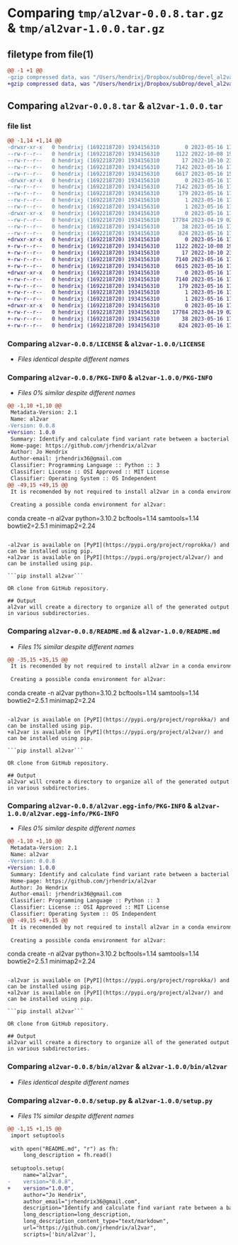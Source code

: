 # Comparing `tmp/al2var-0.0.8.tar.gz` & `tmp/al2var-1.0.0.tar.gz`

## filetype from file(1)

```diff
@@ -1 +1 @@
-gzip compressed data, was "/Users/hendrixj/Dropbox/subDrop/devel_al2var/forPypi/dist/.tmp-3p68z0mz/al2var-0.0.8.tar", last modified: Tue May 16 17:35:48 2023, max compression
+gzip compressed data, was "/Users/hendrixj/Dropbox/subDrop/devel_al2var/forPypi/dist/.tmp-dz8ub2y1/al2var-1.0.0.tar", last modified: Tue May 16 17:37:13 2023, max compression
```

## Comparing `al2var-0.0.8.tar` & `al2var-1.0.0.tar`

### file list

```diff
@@ -1,14 +1,14 @@
-drwxr-xr-x   0 hendrixj (1692218720) 1934156310        0 2023-05-16 17:35:48.033613 al2var-0.0.8/
--rw-r--r--   0 hendrixj (1692218720) 1934156310     1122 2022-10-08 19:49:45.000000 al2var-0.0.8/LICENSE
--rw-r--r--   0 hendrixj (1692218720) 1934156310       17 2022-10-10 23:15:11.000000 al2var-0.0.8/MANIFEST.in
--rw-r--r--   0 hendrixj (1692218720) 1934156310     7142 2023-05-16 17:35:48.033719 al2var-0.0.8/PKG-INFO
--rw-r--r--   0 hendrixj (1692218720) 1934156310     6617 2023-05-16 15:02:20.000000 al2var-0.0.8/README.md
-drwxr-xr-x   0 hendrixj (1692218720) 1934156310        0 2023-05-16 17:35:48.033046 al2var-0.0.8/al2var.egg-info/
--rw-r--r--   0 hendrixj (1692218720) 1934156310     7142 2023-05-16 17:35:48.000000 al2var-0.0.8/al2var.egg-info/PKG-INFO
--rw-r--r--   0 hendrixj (1692218720) 1934156310      179 2023-05-16 17:35:48.000000 al2var-0.0.8/al2var.egg-info/SOURCES.txt
--rw-r--r--   0 hendrixj (1692218720) 1934156310        1 2023-05-16 17:35:48.000000 al2var-0.0.8/al2var.egg-info/dependency_links.txt
--rw-r--r--   0 hendrixj (1692218720) 1934156310        1 2023-05-16 17:35:48.000000 al2var-0.0.8/al2var.egg-info/top_level.txt
-drwxr-xr-x   0 hendrixj (1692218720) 1934156310        0 2023-05-16 17:35:48.033340 al2var-0.0.8/bin/
--rw-r--r--   0 hendrixj (1692218720) 1934156310    17784 2023-04-19 02:27:23.000000 al2var-0.0.8/bin/al2var
--rw-r--r--   0 hendrixj (1692218720) 1934156310       38 2023-05-16 17:35:48.034136 al2var-0.0.8/setup.cfg
--rw-r--r--   0 hendrixj (1692218720) 1934156310      824 2023-05-16 17:35:23.000000 al2var-0.0.8/setup.py
+drwxr-xr-x   0 hendrixj (1692218720) 1934156310        0 2023-05-16 17:37:13.676036 al2var-1.0.0/
+-rw-r--r--   0 hendrixj (1692218720) 1934156310     1122 2022-10-08 19:49:45.000000 al2var-1.0.0/LICENSE
+-rw-r--r--   0 hendrixj (1692218720) 1934156310       17 2022-10-10 23:15:11.000000 al2var-1.0.0/MANIFEST.in
+-rw-r--r--   0 hendrixj (1692218720) 1934156310     7140 2023-05-16 17:37:13.676136 al2var-1.0.0/PKG-INFO
+-rw-r--r--   0 hendrixj (1692218720) 1934156310     6615 2023-05-16 17:36:40.000000 al2var-1.0.0/README.md
+drwxr-xr-x   0 hendrixj (1692218720) 1934156310        0 2023-05-16 17:37:13.675480 al2var-1.0.0/al2var.egg-info/
+-rw-r--r--   0 hendrixj (1692218720) 1934156310     7140 2023-05-16 17:37:13.000000 al2var-1.0.0/al2var.egg-info/PKG-INFO
+-rw-r--r--   0 hendrixj (1692218720) 1934156310      179 2023-05-16 17:37:13.000000 al2var-1.0.0/al2var.egg-info/SOURCES.txt
+-rw-r--r--   0 hendrixj (1692218720) 1934156310        1 2023-05-16 17:37:13.000000 al2var-1.0.0/al2var.egg-info/dependency_links.txt
+-rw-r--r--   0 hendrixj (1692218720) 1934156310        1 2023-05-16 17:37:13.000000 al2var-1.0.0/al2var.egg-info/top_level.txt
+drwxr-xr-x   0 hendrixj (1692218720) 1934156310        0 2023-05-16 17:37:13.675755 al2var-1.0.0/bin/
+-rw-r--r--   0 hendrixj (1692218720) 1934156310    17784 2023-04-19 02:27:23.000000 al2var-1.0.0/bin/al2var
+-rw-r--r--   0 hendrixj (1692218720) 1934156310       38 2023-05-16 17:37:13.676603 al2var-1.0.0/setup.cfg
+-rw-r--r--   0 hendrixj (1692218720) 1934156310      824 2023-05-16 17:37:00.000000 al2var-1.0.0/setup.py
```

### Comparing `al2var-0.0.8/LICENSE` & `al2var-1.0.0/LICENSE`

 * *Files identical despite different names*

### Comparing `al2var-0.0.8/PKG-INFO` & `al2var-1.0.0/PKG-INFO`

 * *Files 0% similar despite different names*

```diff
@@ -1,10 +1,10 @@
 Metadata-Version: 2.1
 Name: al2var
-Version: 0.0.8
+Version: 1.0.0
 Summary: Identify and calculate find variant rate between a bacterial genome sequence and either paired-end reads or another genome sequence
 Home-page: https://github.com/jrhendrix/al2var
 Author: Jo Hendrix
 Author-email: jrhendrix36@gmail.com
 Classifier: Programming Language :: Python :: 3
 Classifier: License :: OSI Approved :: MIT License
 Classifier: Operating System :: OS Independent
@@ -49,15 +49,15 @@
 It is recomended by not required to install al2var in a conda environment. 
 
 Creating a possible conda environment for al2var:
 ```
 conda create -n al2var python=3.10.2 bcftools=1.14 samtools=1.14 bowtie2=2.5.1 minimap2=2.24
 ```
 
-al2var is available on [PyPI](https://pypi.org/project/roprokka/) and can be installed using pip.
+al2var is available on [PyPI](https://pypi.org/project/al2var/) and can be installed using pip.
 
 ```pip install al2var```
 
 OR clone from GitHub repository.
 
 ## Output
 al2var will create a directory to organize all of the generated output in various subdirectories.
```

### Comparing `al2var-0.0.8/README.md` & `al2var-1.0.0/README.md`

 * *Files 1% similar despite different names*

```diff
@@ -35,15 +35,15 @@
 It is recomended by not required to install al2var in a conda environment. 
 
 Creating a possible conda environment for al2var:
 ```
 conda create -n al2var python=3.10.2 bcftools=1.14 samtools=1.14 bowtie2=2.5.1 minimap2=2.24
 ```
 
-al2var is available on [PyPI](https://pypi.org/project/roprokka/) and can be installed using pip.
+al2var is available on [PyPI](https://pypi.org/project/al2var/) and can be installed using pip.
 
 ```pip install al2var```
 
 OR clone from GitHub repository.
 
 ## Output
 al2var will create a directory to organize all of the generated output in various subdirectories.
```

### Comparing `al2var-0.0.8/al2var.egg-info/PKG-INFO` & `al2var-1.0.0/al2var.egg-info/PKG-INFO`

 * *Files 0% similar despite different names*

```diff
@@ -1,10 +1,10 @@
 Metadata-Version: 2.1
 Name: al2var
-Version: 0.0.8
+Version: 1.0.0
 Summary: Identify and calculate find variant rate between a bacterial genome sequence and either paired-end reads or another genome sequence
 Home-page: https://github.com/jrhendrix/al2var
 Author: Jo Hendrix
 Author-email: jrhendrix36@gmail.com
 Classifier: Programming Language :: Python :: 3
 Classifier: License :: OSI Approved :: MIT License
 Classifier: Operating System :: OS Independent
@@ -49,15 +49,15 @@
 It is recomended by not required to install al2var in a conda environment. 
 
 Creating a possible conda environment for al2var:
 ```
 conda create -n al2var python=3.10.2 bcftools=1.14 samtools=1.14 bowtie2=2.5.1 minimap2=2.24
 ```
 
-al2var is available on [PyPI](https://pypi.org/project/roprokka/) and can be installed using pip.
+al2var is available on [PyPI](https://pypi.org/project/al2var/) and can be installed using pip.
 
 ```pip install al2var```
 
 OR clone from GitHub repository.
 
 ## Output
 al2var will create a directory to organize all of the generated output in various subdirectories.
```

### Comparing `al2var-0.0.8/bin/al2var` & `al2var-1.0.0/bin/al2var`

 * *Files identical despite different names*

### Comparing `al2var-0.0.8/setup.py` & `al2var-1.0.0/setup.py`

 * *Files 1% similar despite different names*

```diff
@@ -1,15 +1,15 @@
 import setuptools
 
 with open("README.md", "r") as fh:
     long_description = fh.read()
 
 setuptools.setup(
     name="al2var",
-    version="0.0.8",
+    version="1.0.0",
     author="Jo Hendrix",
     author_email="jrhendrix36@gmail.com",
     description="Identify and calculate find variant rate between a bacterial genome sequence and either paired-end reads or another genome sequence",
     long_description=long_description,
     long_description_content_type="text/markdown",
     url="https://github.com/jrhendrix/al2var",
     scripts=['bin/al2var'],
```

